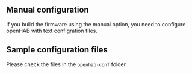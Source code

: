 ## Manual configuration

If you build the firmware using the manual option, you need to configure openHAB with
text configration files.

## Sample configuration files

Please check the files in the `openhab-conf` folder.
